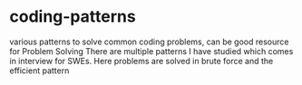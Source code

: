# coding-patterns
various patterns to solve common coding problems, can be good resource for Problem Solving
There are multiple patterns I have studied which comes in interview for SWEs.
Here problems are solved in brute force and the efficient pattern
